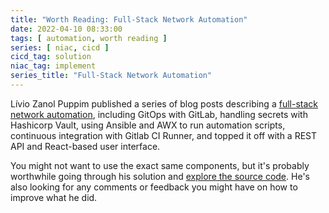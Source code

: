 ```yaml
---
title: "Worth Reading: Full-Stack Network Automation"
date: 2022-04-10 08:33:00
tags: [ automation, worth reading ]
series: [ niac, cicd ]
cicd_tag: solution
niac_tag: implement
series_title: "Full-Stack Network Automation"
---
```

Lívio Zanol Puppim published a series of blog posts describing a [full-stack network automation](https://livio.zanol.com.br/full-stack-it-automation-part-1), including GitOps with GitLab, handling secrets with Hashicorp Vault, using Ansible and AWX to run automation scripts, continuous integration with Gitlab CI Runner, and topped it off with a REST API and React-based user interface.

You might not want to use the exact same components, but it's probably worthwhile going through his solution and [explore the source code](https://github.com/liviozanol/full-stack_automation). He's also looking for any comments or feedback you might have on how to improve what he did.
